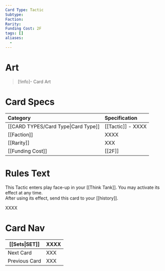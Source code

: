 ```yaml
---
Card Type: Tactic
Subtype: 
Faction: 
Rarity: 
Funding Cost: 2F
tags: []
aliases:
  - 
---
```

# Art

> [!info]- Card Art
> 

# Card Specs

| Category | Specification| 
| :--- | :--- |
| [[CARD TYPES/Card Type\|Card Type]] | [[Tactic]] - XXXX |
| [[Faction]] | XXXX |  
| [[Rarity]] | XXX |  
| [[Funding Cost]] | [[2F]] |  

# Rules Text  

This Tactic enters play face-up in your [[Think Tank]]. 
You may activate its effect at any time.  
After using its effect, send this card to your [[history]].  

XXXX

# Card Nav

| [[Sets\|SET]]           | XXXX |
| ------------- | ------------------------------ |
| Next Card     | XXX |
| Previous Card | XXX |



